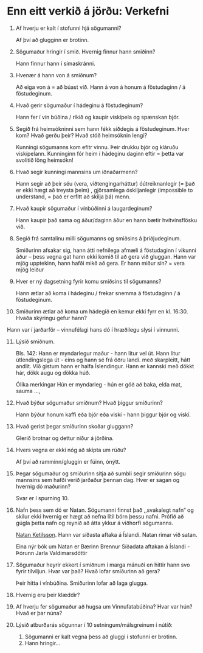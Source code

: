 # Enn eitt verkið á jörðu: Verkefni 

1. Af hverju er kalt í stofunni hjá sögumanni? 
   
   Af því að glugginn er brotinn.
2. Sögumaður hringir í smið. Hvernig finnur hann smiðinn? 

   Hann finnur hann í símaskránni.
3. Hvenær á hann von á smiðnum? 

   Að eiga von á = að búast við. Hann á von á honum á föstudaginn / á föstudeginum.
4. Hvað gerir sögumaður í hádeginu á föstudeginum? 

   Hann fer í vín búðina / ríkið og kaupir viskípela og spænskan bjór.
5. Segið frá heimsókninni sem hann fékk síðdegis á föstudeginum. Hver kom? Hvað gerðu þeir? Hvað stóð heimsóknin lengi? 

   Kunningi sögumanns kom efitr vinnu. Þeir drukku bjór og kláruðu viskípelann. Kunninginn fór heim í hádeginu daginn eftir = þetta var svolitið löng heimsókn! 

6. Hvað segir kunningi mannsins um iðnaðarmenn? 

   Hann segir að þeir séu (vera, viðtengingarháttur) óútreiknanlegir (= það er ekki hægt 	að treysta þeim) , gjörsamlega óskiljanlegir (impossible to understand, = það er erfitt 	að skilja þá) menn.
7. Hvað kaupir sögumaður í vínbúðinni á laugardeginum? 

   Hann kaupir það sama og áður/daginn áður en hann bætir hvítvínsflösku við.
8. Segið frá samtalinu milli sögumanns og smiðsins á þriðjudeginum. 

   Smiðurinn afsakar sig, hann átti nefnilega afmæli á föstudaginn í vikunni áður – þess 	vegna gat hann ekki komið til að gera við gluggan. Hann var mjög upptekinn, hann 	hafði mikð að gera.
   Er hann miður sín? = vera mjög leiður
9. Hver er ný dagsetning fyrir komu smiðsins til sögumanns? 

   Hann ætlar að koma í hádeginu / frekar snemma á föstudaginn / á föstudeginum.
10. Smiðurinn ætlar að koma um hádegið en kemur ekki fyrr en kl. 16:30. Hvaða skýringu gefur hann? 

   Hann var í jarðarför – vinnufélagi hans dó í hræðilegu slysi í vinnunni.
   
11. Lýsið smiðnum. 

    Bls. 142: Hann er myndarlegur maður - hann litur vel út. Hann litur útlendingslega út - eins og hann sé frá öðru landi. 
 með skarpleitt, hátt andlit.
Við gistum hann er halfa Íslendingur. Hann er kannski með dökkt hár, dökk augu og dökka húð.

    Ólika merkingar
    Hún er myndarleg - hún er góð að baka, elda mat, sauma ...,

12. Hvað býður sögumaður smiðnum? Hvað þiggur smiðurinn? 

    Hann býður honum kaffi eða bjór eða viskí - hann þiggur bjór og viskí.

13. Hvað gerist þegar smiðurinn skoðar gluggann? 

    Glerið brotnar og dettur niður á jörðina.

14. Hvers vegna er ekki nóg að skipta um rúðu? 

    Af því að ramminn/gluggin er fúinn, ónýtt.

15. Þegar sögumaður og smiðurinn sitja að sumbli segir smiðurinn sögu mannsins sem hafði verið jarðaður þennan dag. Hver er sagan og hvernig dó maðurinn? 

    Svar er í spurning 10.

16. Nafn þess sem dó er Natan. Sögumanni finnst það ,,svakalegt nafn“ og skilur ekki hvernig er hægt að nefna lítil börn þessu nafni. Prófið að gúgla þetta nafn og reynið að átta ykkur á viðhorfi sögumanns. 

    [Natan Ketilsson](https://is.wikipedia.org/wiki/Natan_Ketilsson). Hann var
síðasta aftaka á Íslandi. Natan rimar við satan.

    Eina nýr bók um Natan er Bærinn Brennur Síðadata aftakan á Íslandi - Þórunn
Jarla Valdimarsdóttir


17. Sögumaður heyrir ekkert í smiðnum í marga mánuði en hittir hann svo fyrir tilviljun. Hvar var það? Hvað lofar smiðurinn að gera? 

    Þeir hitta í vínbúðina. Smiðurinn lofar að laga glugga.

18. Hvernig eru þeir klæddir? 

19. Af hverju fer sögumaður að hugsa um Vinnufatabúðina? Hvar var hún? Hvað er þar núna? 
 
20. Lýsið atburðarás sögunnar í 10 setningum/málsgreinum í nútíð:
 
    1. Sögumanni er kalt vegna þess að gluggi í stofunni er brotinn. 
 
    2. Hann hringir... 
